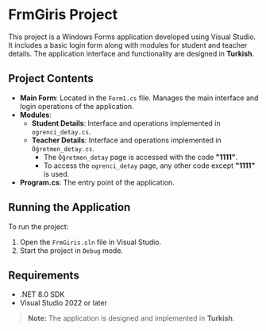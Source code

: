 # FrmGiris Project

This project is a Windows Forms application developed using Visual Studio. It includes a basic login form along with modules for student and teacher details. The application interface and functionality are designed in **Turkish**.

## Project Contents
- **Main Form**: Located in the `Form1.cs` file. Manages the main interface and login operations of the application.
- **Modules**:
  - **Student Details**: Interface and operations implemented in `ogrenci_detay.cs`.
  - **Teacher Details**: Interface and operations implemented in `Öğretmen_detay.cs`.
    - The `Öğretmen_detay` page is accessed with the code **"1111"**.
    - To access the `ogrenci_detay` page, any other code except **"1111"** is used.
- **Program.cs**: The entry point of the application.

## Running the Application
To run the project:
1. Open the `FrmGiris.sln` file in Visual Studio.
2. Start the project in `Debug` mode.

## Requirements
- .NET 8.0 SDK
- Visual Studio 2022 or later

> **Note:** The application is designed and implemented in **Turkish**.
